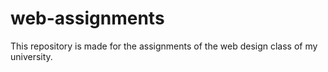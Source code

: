 # web-assignments
This repository is made for the assignments of the web design class of my university.

